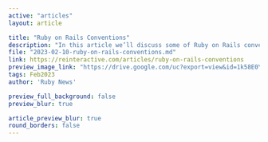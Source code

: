```yaml
---
active: "articles"
layout: article

title: "Ruby on Rails Conventions"
description: "In this article we’ll discuss some of Ruby on Rails conventions and why they are still relevant and alive today."
file: "2023-02-10-ruby-on-rails-conventions.md"
link: https://reinteractive.com/articles/ruby-on-rails-conventions
preview_image_link: "https://drive.google.com/uc?export=view&id=1k58E0Yj1nZCop7_0wej4KfpMCAiDuOaM"
tags: Feb2023
author: 'Ruby News'

preview_full_background: false
preview_blur: true

article_preview_blur: true
round_borders: false
---
```

